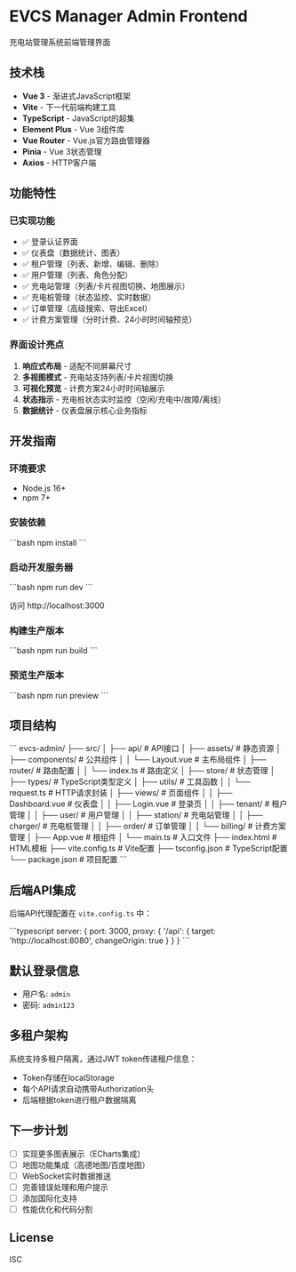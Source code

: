 # EVCS Manager Admin Frontend

充电站管理系统前端管理界面

## 技术栈

- **Vue 3** - 渐进式JavaScript框架
- **Vite** - 下一代前端构建工具
- **TypeScript** - JavaScript的超集
- **Element Plus** - Vue 3组件库
- **Vue Router** - Vue.js官方路由管理器
- **Pinia** - Vue 3状态管理
- **Axios** - HTTP客户端

## 功能特性

### 已实现功能

- ✅ 登录认证界面
- ✅ 仪表盘（数据统计、图表）
- ✅ 租户管理（列表、新增、编辑、删除）
- ✅ 用户管理（列表、角色分配）
- ✅ 充电站管理（列表/卡片视图切换、地图展示）
- ✅ 充电桩管理（状态监控、实时数据）
- ✅ 订单管理（高级搜索、导出Excel）
- ✅ 计费方案管理（分时计费、24小时时间轴预览）

### 界面设计亮点

1. **响应式布局** - 适配不同屏幕尺寸
2. **多视图模式** - 充电站支持列表/卡片视图切换
3. **可视化预览** - 计费方案24小时时间轴展示
4. **状态指示** - 充电桩状态实时监控（空闲/充电中/故障/离线）
5. **数据统计** - 仪表盘展示核心业务指标

## 开发指南

### 环境要求

- Node.js 16+
- npm 7+

### 安装依赖

\`\`\`bash
npm install
\`\`\`

### 启动开发服务器

\`\`\`bash
npm run dev
\`\`\`

访问 http://localhost:3000

### 构建生产版本

\`\`\`bash
npm run build
\`\`\`

### 预览生产版本

\`\`\`bash
npm run preview
\`\`\`

## 项目结构

\`\`\`
evcs-admin/
├── src/
│   ├── api/              # API接口
│   ├── assets/           # 静态资源
│   ├── components/       # 公共组件
│   │   └── Layout.vue    # 主布局组件
│   ├── router/           # 路由配置
│   │   └── index.ts      # 路由定义
│   ├── store/            # 状态管理
│   ├── types/            # TypeScript类型定义
│   ├── utils/            # 工具函数
│   │   └── request.ts    # HTTP请求封装
│   ├── views/            # 页面组件
│   │   ├── Dashboard.vue # 仪表盘
│   │   ├── Login.vue     # 登录页
│   │   ├── tenant/       # 租户管理
│   │   ├── user/         # 用户管理
│   │   ├── station/      # 充电站管理
│   │   ├── charger/      # 充电桩管理
│   │   ├── order/        # 订单管理
│   │   └── billing/      # 计费方案管理
│   ├── App.vue           # 根组件
│   └── main.ts           # 入口文件
├── index.html            # HTML模板
├── vite.config.ts        # Vite配置
├── tsconfig.json         # TypeScript配置
└── package.json          # 项目配置
\`\`\`

## 后端API集成

后端API代理配置在 `vite.config.ts` 中：

\`\`\`typescript
server: {
  port: 3000,
  proxy: {
    '/api': {
      target: 'http://localhost:8080',
      changeOrigin: true
    }
  }
}
\`\`\`

## 默认登录信息

- 用户名: `admin`
- 密码: `admin123`

## 多租户架构

系统支持多租户隔离，通过JWT token传递租户信息：
- Token存储在localStorage
- 每个API请求自动携带Authorization头
- 后端根据token进行租户数据隔离

## 下一步计划

- [ ] 实现更多图表展示（ECharts集成）
- [ ] 地图功能集成（高德地图/百度地图）
- [ ] WebSocket实时数据推送
- [ ] 完善错误处理和用户提示
- [ ] 添加国际化支持
- [ ] 性能优化和代码分割

## License

ISC
